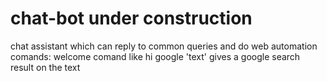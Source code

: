# chat-bot under construction
chat assistant which can reply to common queries and do web automation
comands:
welcome comand like hi
google 'text' gives a google search result on the text

